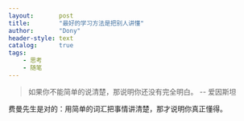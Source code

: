 ```yaml
---
layout:       post
title:        "最好的学习方法是把别人讲懂"
author:       "Dony"
header-style: text
catalog:      true
tags:
    - 思考
    - 随笔
---
```


> 如果你不能简单的说清楚，那说明你还没有完全明白。 -- 爱因斯坦

费曼先生是对的：用简单的词汇把事情讲清楚，那才说明你真正懂得。